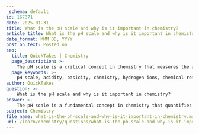 ```yaml
---
_schema: default
id: 167371
date: 2025-01-31
title: What is the pH scale and why is it important in chemistry?
article_title: What is the pH scale and why is it important in chemistry?
date_format: MMM DD, YYYY
post_on_text: Posted on
seo:
  title: QuickTakes | Chemistry
  page_description: >-
    The pH scale is a critical concept in chemistry that measures the acidity or basicity of a solution, influencing chemical reactions, biological processes, and environmental conditions.
  page_keywords: >-
    pH scale, acidity, basicity, chemistry, hydrogen ions, chemical reactions, biological processes, environmental science, logarithmic scale, industrial applications
author: QuickTakes
question: >-
    What is the pH scale and why is it important in chemistry?
answer: >-
    The pH scale is a fundamental concept in chemistry that quantifies the acidity or basicity of a solution. It is defined mathematically as:\n\n$$\n\text{pH} = -\log_{10} [H^+]\n$$\n\nwhere $[H^+]$ represents the concentration of hydrogen ions in moles per liter (mol/L). The pH scale typically ranges from 0 to 14:\n\n- A pH of 7 is considered neutral, which corresponds to pure water at 25°C.\n- A pH less than 7 indicates an acidic solution, meaning there is a higher concentration of hydrogen ions.\n- A pH greater than 7 indicates a basic (or alkaline) solution, which corresponds to a lower concentration of hydrogen ions.\n\n### Importance of the pH Scale\n\n1. **Chemical Reactions**: The pH of a solution can significantly influence the rates and outcomes of chemical reactions. Many reactions are pH-dependent, and enzymes, which are biological catalysts, often have optimal pH ranges for their activity.\n\n2. **Biological Processes**: In biological systems, pH plays a critical role in maintaining homeostasis. For example, human blood has a tightly regulated pH of around 7.4. Deviations from this range can lead to serious health issues.\n\n3. **Environmental Science**: The pH of soil and water bodies affects nutrient availability and the health of ecosystems. Acidic or basic conditions can harm aquatic life and alter soil chemistry.\n\n4. **Industrial Applications**: Many industrial processes, such as fermentation, require specific pH levels to optimize product yield and quality.\n\n### Logarithmic Nature of the pH Scale\n\nThe logarithmic nature of the pH scale means that each unit change in pH represents a tenfold change in hydrogen ion concentration. For instance, a solution with a pH of 3 has ten times more hydrogen ions than a solution with a pH of 4. This characteristic allows for a more manageable representation of the wide range of hydrogen ion concentrations found in various solutions.\n\n### Example Calculation\n\nTo illustrate the relationship between pH and hydrogen ion concentration, consider a solution with a hydrogen ion concentration of $1 \times 10^{-4}$ mol/L. The pH can be calculated as follows:\n\n$$\n\text{pH} = -\log_{10}(1 \times 10^{-4}) = 4\n$$\n\nIn summary, the pH scale is a crucial tool in chemistry and biology for understanding the acidity or basicity of solutions, influencing chemical reactions, biological processes, and environmental conditions. Its logarithmic nature provides a clear and concise way to express the wide range of hydrogen ion concentrations.
subject: Chemistry
file_name: what-is-the-ph-scale-and-why-is-it-important-in-chemistry.md
url: /learn/chemistry/questions/what-is-the-ph-scale-and-why-is-it-important-in-chemistry
---
```


&nbsp;